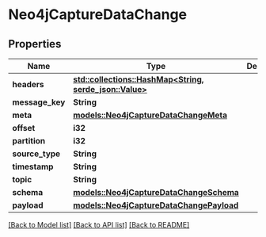 # Neo4jCaptureDataChange

## Properties

Name | Type | Description | Notes
------------ | ------------- | ------------- | -------------
**headers** | [**std::collections::HashMap<String, serde_json::Value>**](serde_json::Value.md) |  | 
**message_key** | **String** |  | 
**meta** | [**models::Neo4jCaptureDataChangeMeta**](Neo4jCaptureDataChange_meta.md) |  | 
**offset** | **i32** |  | 
**partition** | **i32** |  | 
**source_type** | **String** |  | 
**timestamp** | **String** |  | 
**topic** | **String** |  | 
**schema** | [**models::Neo4jCaptureDataChangeSchema**](Neo4jCaptureDataChange_schema.md) |  | 
**payload** | [**models::Neo4jCaptureDataChangePayload**](Neo4jCaptureDataChange_payload.md) |  | 

[[Back to Model list]](../README.md#documentation-for-models) [[Back to API list]](../README.md#documentation-for-api-endpoints) [[Back to README]](../README.md)


